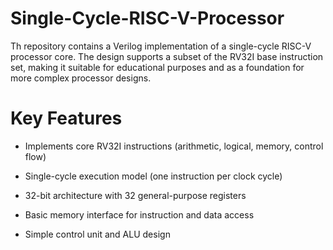 # Single-Cycle-RISC-V-Processor
Th repository contains a Verilog implementation of a single-cycle RISC-V processor core. The design supports a subset of the RV32I base instruction set, making it suitable for educational purposes and as a foundation for more complex processor designs.

# Key Features
* Implements core RV32I instructions (arithmetic, logical, memory, control flow)

* Single-cycle execution model (one instruction per clock cycle)

* 32-bit architecture with 32 general-purpose registers

* Basic memory interface for instruction and data access

* Simple control unit and ALU design
